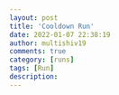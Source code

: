 ```yaml
---
layout: post
title: 'Cooldown Run'
date: 2022-01-07 22:38:19
author: multishiv19
comments: true
category: [runs]
tags: [Run]
description: 
---
```


<div width='100%' class='strava-embed-placeholder' data-embed-type='activity' data-embed-id='6485228001'></div>
<script src='https://strava-embeds.com/embed.js'></script>
